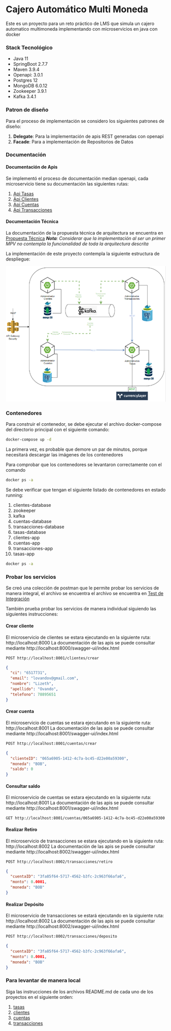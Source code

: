 # Cajero Automático Multi Moneda

Este es un proyecto para un reto práctico de LMS que simula un cajero automatico multimoneda implementando con
microservicios en java con docker

### Stack Tecnológico

* Java 11
* SpringBoot 2.7.7
* Maven 3.9.4
* Openapi: 3.0.1
* Postgres 12
* MongoDB 6.0.12
* Zookeeper 3.9.1
* Kafka 3.4.1

### Patron de diseño

Para el proceso de implementación se considero los siguientes patrones de diseño:

1. **Delegate**: Para la implementación de apis REST generadas con openapi
2. **Facade**: Para a implementación de Repositorios de Datos

### Documentación

#### Documentación de Apis

Se implementó el proceso de documentación median openapi, cada microservicio tiene su documentación las siguientes
rutas:

1. [Api Tasas](./tasas/src/main/resources/docs/tasas.yaml)
2. [Api Clientes](./clientes/src/main/resources/docs/clientes.yaml)
3. [Api Cuentas](./cuentas/src/main/resources/docs/cuentas.yaml)
4. [Api Transacciones](./transacciones/src/main/resources/docs/transacciones.yaml)

#### Documentación Técnica

La documentación de la propuesta técnica de arquitectura se encuentra en [Propuesta Técnica](./docs/Propuesta_Tecnica.md)
_**Nota**: Considerar que la implementación al ser un primer MPV no contempla la funcionalidad de toda la arquitectura descrita_ 

La implementación de este proyecto contempla la siguiente estructura de despliegue:

![alt text](./docs/DiagramaDespliegue.png)

### Contenedores

Para construir el contenedor, se debe ejecutar el archivo docker-compose del directorio principal con el siguiente
comando:

```bash
docker-compose up -d
```

La primera vez, es probable que demore un par de minutos, porque necesitará descargar las imágenes de los contenedores

Para comprobar que los contenedores se levantaron correctamente con el comando

```bash
docker ps -a
```

Se debe verificar que tengan el siguiente listado de contenedores en estado running:

1. clientes-database
2. zookeeper
3. kafka
4. cuentas-database
5. transacciones-database
6. tasas-database
7. clientes-app
8. cuentas-app
9. transacciones-app
10. tasas-app

```bash
docker ps -a
```

### Probar los servicios

Se creó una colección de postman que le permite probar los servicios de manera integral, el archivo se encuentra el
archivo se encuentra en [Test de Integración](docs/test/Cajero%20Multimoneda.postman_collection.json)

También prueba probar los servicios de manera individual siguiendo las siguientes instrucciones:

#### Crear cliente

El microservicio de clientes se estara ejecutando en la siguiente ruta: http://localhost:8000
La documentación de las apis se puede consultar mediante http://localhost:8000/swagger-ui/index.html

````http request
POST http://localhost:8001/clientes/crear
````

````json
{
  "ci": "6517731",
  "email": "lovandov@gmail.com",
  "nombre": "Lizeth",
  "apellido": "Ovando",
  "telefono": 78895651
}
````

#### Crear cuenta

El microservicio de cuentas se estara ejecutando en la siguiente ruta: http://localhost:8001
La documentación de las apis se puede consultar mediante http://localhost:8001/swagger-ui/index.html

````http request
POST http://localhost:8001/cuentas/crear
````

````json
{
  "clienteID": "065a6905-1412-4c7a-bc45-d22e00a59300",
  "moneda": "BOB",
  "saldo": 0
}
````

#### Consultar saldo

El microservicio de cuentas se estara ejecutando en la siguiente ruta: http://localhost:8001
La documentación de las apis se puede consultar mediante http://localhost:8001/swagger-ui/index.html

````http request
GET http://localhost:8001/cuentas/065a6905-1412-4c7a-bc45-d22e00a59300
````

#### Realizar Retiro

El microservicio de transacciones se estara ejecutando en la siguiente ruta: http://localhost:8002
La documentación de las apis se puede consultar mediante http://localhost:8002/swagger-ui/index.html

````http request
POST http://localhost:8002/transacciones/retiro
````

````json
{
  "cuentaID": "3fa85f64-5717-4562-b3fc-2c963f66afa6",
  "monto": 0.0001,
  "moneda": "BOB"
}
````

#### Realizar Depósito

El microservicio de transacciones se estará ejecutando en la siguiente ruta: http://localhost:8002
La documentación de las apis se puede consultar mediante http://localhost:8002/swagger-ui/index.html

````http request
POST http://localhost:8002/transacciones/deposito
````

````json
{
  "cuentaID": "3fa85f64-5717-4562-b3fc-2c963f66afa6",
  "monto": 0.0001,
  "moneda": "BOB"
}
````

### Para levantar de manera local

Siga las instrucciones de los archivos README.md de cada uno de los proyectos en el siguiente orden:

1. [tasas](tasas/README.md)
2. [clientes](clientes/README.md)
3. [cuentas](cuentas/README.md)
4. [transacciones](transacciones/README.md)
